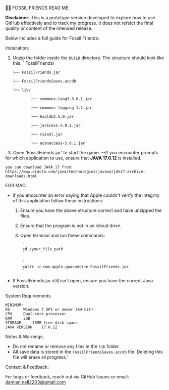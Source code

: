 🦖🦕 FOSSIL FRIENDS
	READ ME:

**Disclaimer:**
This is a prototype version developed to explore how to use GitHub effectively and to track my progress.
It does not refelct the final quality or content of the intended release.

Below includes a full guide for Fossil Friends:

Installation:

1. 	Unzip the folder inside the `BUILD` directory. The structure should look like this:
`
FossilFriends/

        ├── FossilFriends.jar

        ├── FossilFriendsSaves.accdb

        └── lib/

                ├── commons-lang3-3.8.1.jar

                ├── commons-logging-1.2.jar

                ├── hsqldb2.5.0.jar

                ├── jackcess-3.0.1.jar

                ├── rs2xml.jar

                └── ucanaccess-5.0.1.jar
`
3. 	Open 'FossilFriends.jar' to start the game. 
	--If you encounter prompts for which application to use, ensure that **JAVA 17.0.12** is installed.

	you can download JAVA 17 from:
	https://www.oracle.com/java/technologies/javase/jdk17-archive-downloads.html


FOR MAC:
- if you encounter an error saying that Apple couldn't verify the integrity of this application follow these instructions:
	1. Ensure you have the above structure correct and have unzipped the files.
	2. Ensure that the program is not in an icloud drive.
	3. Open terminal and run these commands:

			`
			cd /your_file_path
			`

			`
			xattr -d com.apple.quarantine FossilFriends.jar
			`
- If FossilFriends.jar still isn't open, ensure you have the correct Java version.

System Requirements

	MINIMUM:
	OS		Windows 7 SP1 or newer (64-bit)
	CPU		Dual-core processor
	RAM		2GB
	STORAGE		10MB free disk space
	JAVA VERSION	17.0.12

Notes & Warnings:

- Do not rename or remove any files in the `lib` folder.
- All save data is stored in the `FossilFriendsSaves.accdb` file. Deleting this file will erase all progress.'


Contact & Feedback:

For bugs or feedback, reach out via GitHub Issues or email: damian.nell2203@gmail.com
